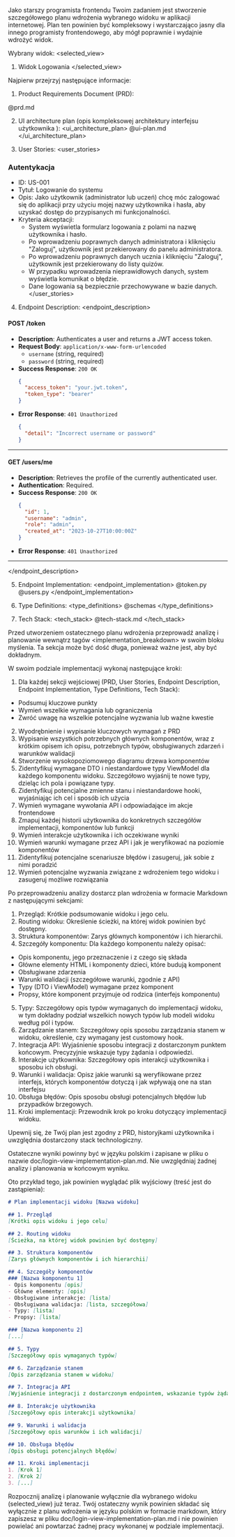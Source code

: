 Jako starszy programista frontendu Twoim zadaniem jest stworzenie szczegółowego planu wdrożenia wybranego widoku w aplikacji internetowej. Plan ten powinien być kompleksowy i wystarczająco jasny dla innego programisty frontendowego, aby mógł poprawnie i wydajnie wdrożyć widok.

Wybrany widok:
<selected_view>
1. Widok Logowania
</selected_view>

Najpierw przejrzyj następujące informacje:

1. Product Requirements Document (PRD):
<prd>
@prd.md
</prd>

2. UI architecture plan (opis kompleksowej architektury interfejsu użytkownika ):
<ui_architecture_plan>
@ui-plan.md
</ui_architecture_plan>

3. User Stories:
<user_stories>
### Autentykacja

*   ID: US-001
*   Tytuł: Logowanie do systemu
*   Opis: Jako użytkownik (administrator lub uczeń) chcę móc zalogować się do aplikacji przy użyciu mojej nazwy użytkownika i hasła, aby uzyskać dostęp do przypisanych mi funkcjonalności.
*   Kryteria akceptacji:
    *   System wyświetla formularz logowania z polami na nazwę użytkownika i hasło.
    *   Po wprowadzeniu poprawnych danych administratora i kliknięciu "Zaloguj", użytkownik jest przekierowany do panelu administratora.
    *   Po wprowadzeniu poprawnych danych ucznia i kliknięciu "Zaloguj", użytkownik jest przekierowany do listy quizów.
    *   W przypadku wprowadzenia nieprawidłowych danych, system wyświetla komunikat o błędzie.
    *   Dane logowania są bezpiecznie przechowywane w bazie danych.
</user_stories>

4. Endpoint Description:
<endpoint_description>
#### POST /token

- **Description**: Authenticates a user and returns a JWT access token.
- **Request Body**: `application/x-www-form-urlencoded`
  - `username` (string, required)
  - `password` (string, required)
- **Success Response**: `200 OK`
  ```json
  {
    "access_token": "your.jwt.token",
    "token_type": "bearer"
  }
  ```
- **Error Response**: `401 Unauthorized`
  ```json
  {
    "detail": "Incorrect username or password"
  }
  ```
---

  #### GET /users/me

- **Description**: Retrieves the profile of the currently authenticated user.
- **Authentication**: Required.
- **Success Response**: `200 OK`
  ```json
  {
    "id": 1,
    "username": "admin",
    "role": "admin",
    "created_at": "2023-10-27T10:00:00Z"
  }
  ```
- **Error Response**: `401 Unauthorized`

---
</endpoint_description>

5. Endpoint Implementation:
<endpoint_implementation>
@token.py @users.py
</endpoint_implementation>

6. Type Definitions:
<type_definitions>
@schemas
</type_definitions>

7. Tech Stack:
<tech_stack>
@tech-stack.md
</tech_stack>

Przed utworzeniem ostatecznego planu wdrożenia przeprowadź analizę i planowanie wewnątrz tagów <implementation_breakdown> w swoim bloku myślenia. Ta sekcja może być dość długa, ponieważ ważne jest, aby być dokładnym.

W swoim podziale implementacji wykonaj następujące kroki:
1. Dla każdej sekcji wejściowej (PRD, User Stories, Endpoint Description, Endpoint Implementation, Type Definitions, Tech Stack):
  - Podsumuj kluczowe punkty
 - Wymień wszelkie wymagania lub ograniczenia
 - Zwróć uwagę na wszelkie potencjalne wyzwania lub ważne kwestie
2. Wyodrębnienie i wypisanie kluczowych wymagań z PRD
3. Wypisanie wszystkich potrzebnych głównych komponentów, wraz z krótkim opisem ich opisu, potrzebnych typów, obsługiwanych zdarzeń i warunków walidacji
4. Stworzenie wysokopoziomowego diagramu drzewa komponentów
5. Zidentyfikuj wymagane DTO i niestandardowe typy ViewModel dla każdego komponentu widoku. Szczegółowo wyjaśnij te nowe typy, dzieląc ich pola i powiązane typy.
6. Zidentyfikuj potencjalne zmienne stanu i niestandardowe hooki, wyjaśniając ich cel i sposób ich użycia
7. Wymień wymagane wywołania API i odpowiadające im akcje frontendowe
8. Zmapuj każdej historii użytkownika do konkretnych szczegółów implementacji, komponentów lub funkcji
9. Wymień interakcje użytkownika i ich oczekiwane wyniki
10. Wymień warunki wymagane przez API i jak je weryfikować na poziomie komponentów
11. Zidentyfikuj potencjalne scenariusze błędów i zasugeruj, jak sobie z nimi poradzić
12. Wymień potencjalne wyzwania związane z wdrożeniem tego widoku i zasugeruj możliwe rozwiązania

Po przeprowadzeniu analizy dostarcz plan wdrożenia w formacie Markdown z następującymi sekcjami:

1. Przegląd: Krótkie podsumowanie widoku i jego celu.
2. Routing widoku: Określenie ścieżki, na której widok powinien być dostępny.
3. Struktura komponentów: Zarys głównych komponentów i ich hierarchii.
4. Szczegóły komponentu: Dla każdego komponentu należy opisać:
 - Opis komponentu, jego przeznaczenie i z czego się składa
 - Główne elementy HTML i komponenty dzieci, które budują komponent
 - Obsługiwane zdarzenia
 - Warunki walidacji (szczegółowe warunki, zgodnie z API)
 - Typy (DTO i ViewModel) wymagane przez komponent
 - Propsy, które komponent przyjmuje od rodzica (interfejs komponentu)
5. Typy: Szczegółowy opis typów wymaganych do implementacji widoku, w tym dokładny podział wszelkich nowych typów lub modeli widoku według pól i typów.
6. Zarządzanie stanem: Szczegółowy opis sposobu zarządzania stanem w widoku, określenie, czy wymagany jest customowy hook.
7. Integracja API: Wyjaśnienie sposobu integracji z dostarczonym punktem końcowym. Precyzyjnie wskazuje typy żądania i odpowiedzi.
8. Interakcje użytkownika: Szczegółowy opis interakcji użytkownika i sposobu ich obsługi.
9. Warunki i walidacja: Opisz jakie warunki są weryfikowane przez interfejs, których komponentów dotyczą i jak wpływają one na stan interfejsu
10. Obsługa błędów: Opis sposobu obsługi potencjalnych błędów lub przypadków brzegowych.
11. Kroki implementacji: Przewodnik krok po kroku dotyczący implementacji widoku.

Upewnij się, że Twój plan jest zgodny z PRD, historyjkami użytkownika i uwzględnia dostarczony stack technologiczny.

Ostateczne wyniki powinny być w języku polskim i zapisane w pliku o nazwie doc/login-view-implementation-plan.md. Nie uwzględniaj żadnej analizy i planowania w końcowym wyniku.

Oto przykład tego, jak powinien wyglądać plik wyjściowy (treść jest do zastąpienia):

```markdown
# Plan implementacji widoku [Nazwa widoku]

## 1. Przegląd
[Krótki opis widoku i jego celu]

## 2. Routing widoku
[Ścieżka, na której widok powinien być dostępny]

## 3. Struktura komponentów
[Zarys głównych komponentów i ich hierarchii]

## 4. Szczegóły komponentów
### [Nazwa komponentu 1]
- Opis komponentu [opis]
- Główne elementy: [opis]
- Obsługiwane interakcje: [lista]
- Obsługiwana walidacja: [lista, szczegółowa]
- Typy: [lista]
- Propsy: [lista]

### [Nazwa komponentu 2]
[...]

## 5. Typy
[Szczegółowy opis wymaganych typów]

## 6. Zarządzanie stanem
[Opis zarządzania stanem w widoku]

## 7. Integracja API
[Wyjaśnienie integracji z dostarczonym endpointem, wskazanie typów żądania i odpowiedzi]

## 8. Interakcje użytkownika
[Szczegółowy opis interakcji użytkownika]

## 9. Warunki i walidacja
[Szczegółowy opis warunków i ich walidacji]

## 10. Obsługa błędów
[Opis obsługi potencjalnych błędów]

## 11. Kroki implementacji
1. [Krok 1]
2. [Krok 2]
3. [...]
```

Rozpocznij analizę i planowanie wyłącznie dla wybranego widoku (selected_view) już teraz. Twój ostateczny wynik powinien składać się wyłącznie z planu wdrożenia w języku polskim w formacie markdown, który zapiszesz w pliku doc/login-view-implementation-plan.md i nie powinien powielać ani powtarzać żadnej pracy wykonanej w podziale implementacji.